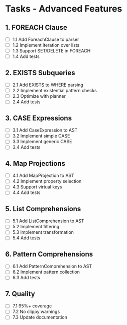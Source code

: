 # Tasks - Advanced Features

## 1. FOREACH Clause
- [ ] 1.1 Add ForeachClause to parser
- [ ] 1.2 Implement iteration over lists
- [ ] 1.3 Support SET/DELETE in FOREACH
- [ ] 1.4 Add tests

## 2. EXISTS Subqueries
- [ ] 2.1 Add EXISTS to WHERE parsing
- [ ] 2.2 Implement existential pattern checks
- [ ] 2.3 Optimize with planner
- [ ] 2.4 Add tests

## 3. CASE Expressions
- [ ] 3.1 Add CaseExpression to AST
- [ ] 3.2 Implement simple CASE
- [ ] 3.3 Implement generic CASE
- [ ] 3.4 Add tests

## 4. Map Projections
- [ ] 4.1 Add MapProjection to AST
- [ ] 4.2 Implement property selection
- [ ] 4.3 Support virtual keys
- [ ] 4.4 Add tests

## 5. List Comprehensions
- [ ] 5.1 Add ListComprehension to AST
- [ ] 5.2 Implement filtering
- [ ] 5.3 Implement transformation
- [ ] 5.4 Add tests

## 6. Pattern Comprehensions
- [ ] 6.1 Add PatternComprehension to AST
- [ ] 6.2 Implement pattern collection
- [ ] 6.3 Add tests

## 7. Quality
- [ ] 7.1 95%+ coverage
- [ ] 7.2 No clippy warnings
- [ ] 7.3 Update documentation
